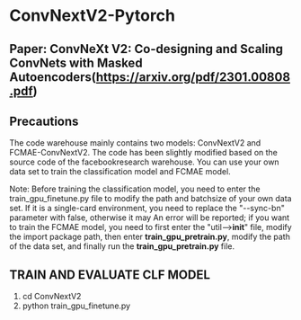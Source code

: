 # ConvNextV2-Pytorch

## Paper: ConvNeXt V2: Co-designing and Scaling ConvNets with Masked Autoencoders(https://arxiv.org/pdf/2301.00808.pdf)
## Precautions
The code warehouse mainly contains two models: ConvNextV2 and FCMAE-ConvNextV2. The code has been slightly modified based on the source code of the facebookresearch warehouse. You can use your own data set to train the classification model and FCMAE model.

Note: Before training the classification model, you need to enter the train_gpu_finetune.py file to modify the path and batchsize of your own data set. If it is a single-card environment, you need to replace the "--sync-bn" parameter with false, otherwise it may An error will be reported; if you want to train the FCMAE model, you need to first enter the "util-->__init__" file, modify the import package path, then enter __train_gpu_pretrain.py__, modify the path of the data set, and finally run the __train_gpu_pretrain.py__ file.

## TRAIN AND EVALUATE CLF MODEL
1. cd ConvNextV2
2. python train_gpu_finetune.py
